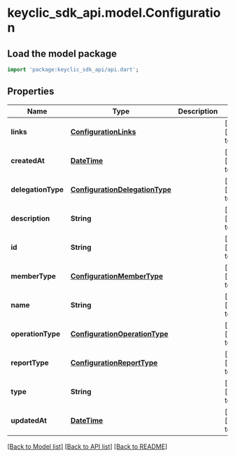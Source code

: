 # keyclic_sdk_api.model.Configuration

## Load the model package
```dart
import 'package:keyclic_sdk_api/api.dart';
```

## Properties
Name | Type | Description | Notes
------------ | ------------- | ------------- | -------------
**links** | [**ConfigurationLinks**](ConfigurationLinks.md) |  | [optional] [default to null]
**createdAt** | [**DateTime**](DateTime.md) |  | [optional] [default to null]
**delegationType** | [**ConfigurationDelegationType**](ConfigurationDelegationType.md) |  | [optional] [default to null]
**description** | **String** |  | [optional] [default to null]
**id** | **String** |  | [optional] [default to null]
**memberType** | [**ConfigurationMemberType**](ConfigurationMemberType.md) |  | [optional] [default to null]
**name** | **String** |  | [optional] [default to null]
**operationType** | [**ConfigurationOperationType**](ConfigurationOperationType.md) |  | [optional] [default to null]
**reportType** | [**ConfigurationReportType**](ConfigurationReportType.md) |  | [optional] [default to null]
**type** | **String** |  | [optional] [default to null]
**updatedAt** | [**DateTime**](DateTime.md) |  | [optional] [default to null]

[[Back to Model list]](../README.md#documentation-for-models) [[Back to API list]](../README.md#documentation-for-api-endpoints) [[Back to README]](../README.md)


